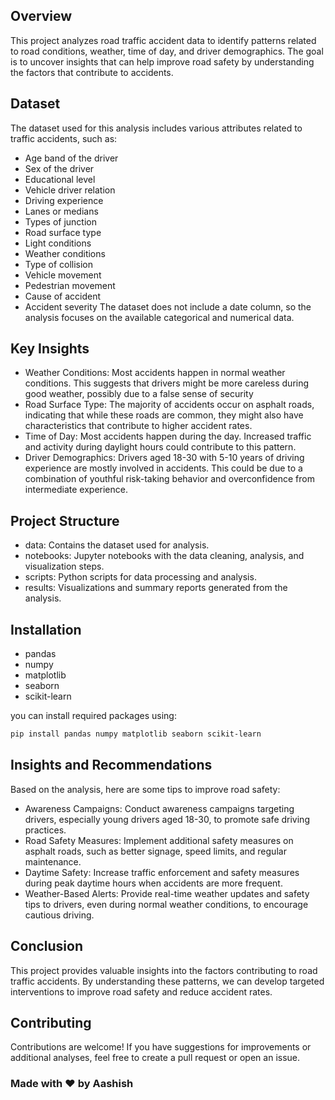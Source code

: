 ## Overview
This project analyzes road traffic accident data to identify patterns related to road conditions, weather, time of day, and driver demographics. The goal is to uncover insights that can help improve road safety by understanding the factors that contribute to accidents.

## Dataset
The dataset used for this analysis includes various attributes related to traffic accidents, such as:
* Age band of the driver
* Sex of the driver
* Educational level
* Vehicle driver relation
* Driving experience
* Lanes or medians
* Types of junction
* Road surface type
* Light conditions
* Weather conditions
* Type of collision
* Vehicle movement
* Pedestrian movement
* Cause of accident
* Accident severity
The dataset does not include a date column, so the analysis focuses on the available categorical and numerical data.

## Key Insights
* Weather Conditions: Most accidents happen in normal weather conditions. This suggests that drivers might be more careless during good weather, possibly due to a false sense of security
* Road Surface Type: The majority of accidents occur on asphalt roads, indicating that while these roads are common, they might also have characteristics that contribute to higher accident rates.
* Time of Day: Most accidents happen during the day. Increased traffic and activity during daylight hours could contribute to this pattern.
* Driver Demographics: Drivers aged 18-30 with 5-10 years of driving experience are mostly involved in accidents. This could be due to a combination of youthful risk-taking behavior and overconfidence from intermediate experience.

## Project Structure
* data: Contains the dataset used for analysis.
* notebooks: Jupyter notebooks with the data cleaning, analysis, and visualization steps.
* scripts: Python scripts for data processing and analysis.
* results: Visualizations and summary reports generated from the analysis.

## Installation
* pandas
* numpy
* matplotlib
* seaborn
* scikit-learn

you can install required packages using:
```bash
pip install pandas numpy matplotlib seaborn scikit-learn
```

## Insights and Recommendations
Based on the analysis, here are some tips to improve road safety:
* Awareness Campaigns: Conduct awareness campaigns targeting drivers, especially young drivers aged 18-30, to promote safe driving practices.
* Road Safety Measures: Implement additional safety measures on asphalt roads, such as better signage, speed limits, and regular maintenance.
* Daytime Safety: Increase traffic enforcement and safety measures during peak daytime hours when accidents are more frequent.
* Weather-Based Alerts: Provide real-time weather updates and safety tips to drivers, even during normal weather conditions, to encourage cautious driving.


## Conclusion
This project provides valuable insights into the factors contributing to road traffic accidents. By understanding these patterns, we can develop targeted interventions to improve road safety and reduce accident rates.

## Contributing
Contributions are welcome! If you have suggestions for improvements or additional analyses, feel free to create a pull request or open an issue.

### Made with ❤️ by Aashish



